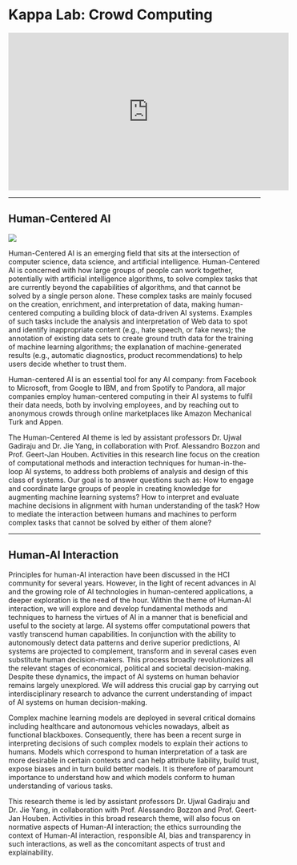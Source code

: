 # Kappa Lab: Crowd Computing

<iframe width="560" height="315" src="https://www.youtube.com/embed/7pwCT4L0S90" frameborder="0" allow="accelerometer; autoplay; encrypted-media; gyroscope; picture-in-picture" allowfullscreen></iframe>

---

## Human-Centered AI

<img src="https://images.unsplash.com/photo-1534723328310-e82dad3ee43f?ixlib=rb-1.2.1&ixid=eyJhcHBfaWQiOjEyMDd9&auto=format&fit=crop&w=676&q=80" style="align:right">

Human-Centered AI is an emerging field that sits at the intersection of computer science, data science, and artificial intelligence. Human-Centered AI is concerned with how large groups of people can work together, potentially with artificial intelligence algorithms, to solve complex tasks that are currently beyond the capabilities of algorithms, and that cannot be solved by a single person alone.  These complex tasks are mainly focused on the creation, enrichment, and interpretation of data, making human-centered computing a building block of data-driven AI systems. Examples of such tasks include the analysis and interpretation of Web data to spot and identify inappropriate content (e.g., hate speech, or fake news); the annotation of existing data sets to create ground truth data for the training of machine learning algorithms; the explanation of machine-generated results (e.g., automatic diagnostics, product recommendations) to help users decide whether to trust them.

Human-centered AI is an essential tool for any AI company: from Facebook to Microsoft, from Google to IBM, and from Spotify to Pandora, all major companies employ human-centered computing in their AI systems to fulfil their data needs, both by involving employees, and by reaching out to anonymous crowds through online marketplaces like Amazon Mechanical Turk and Appen.

The Human-Centered AI theme is led by assistant professors Dr. Ujwal Gadiraju and Dr. Jie Yang, in collaboration with Prof. Alessandro Bozzon and Prof. Geert-Jan Houben. Activities in this research line focus on the creation of computational methods and interaction techniques for human-in-the-loop AI systems, to address both problems of analysis and design of this class of systems. Our goal is to answer questions such as: How to engage and coordinate large groups of people in creating knowledge for augmenting machine learning systems? How to interpret and evaluate machine decisions in alignment with human understanding of the task? How to mediate the interaction between humans and machines to perform complex tasks that cannot be solved by either of them alone? 

---

## Human-AI Interaction

Principles for human-AI interaction have been discussed in the HCI community for several years. However, in the light of recent advances in AI and the growing role of AI technologies in human-centered applications, a deeper exploration is the need of the hour. Within the theme of Human-AI interaction, we will explore and develop fundamental methods and techniques to harness the virtues of AI in a manner that is beneficial and useful to the society at large. 
AI systems offer computational powers that vastly transcend human capabilities. In conjunction with the ability to autonomously detect data patterns and derive superior predictions, AI systems are projected to complement, transform and in several cases even substitute human decision-makers. This process broadly revolutionizes all the relevant stages of economical, political and societal decision-making. Despite these dynamics, the impact of AI systems on human behavior remains largely unexplored. We will address this crucial gap by carrying out interdisciplinary research to advance the current understanding of impact of AI systems on human decision-making. 

Complex machine learning models are deployed in several critical domains including healthcare and autonomous vehicles nowadays, albeit as functional blackboxes. Consequently, there has been a recent surge in interpreting decisions of such complex models to explain their actions to humans. Models which correspond to human interpretation of a task are more desirable in certain contexts and can help attribute liability, build trust, expose biases and in turn build better models. It is therefore of paramount importance to understand how and which models conform to human understanding of various tasks. 

This research theme is led by assistant professors Dr. Ujwal Gadiraju and Dr. Jie Yang, in collaboration with Prof. Alessandro Bozzon and Prof. Geert-Jan Houben. Activities in this broad research theme, will also focus on normative aspects of Human-AI interaction; the ethics surrounding the context of Human-AI interaction, responsible AI, bias and transparency in such interactions, as well as the concomitant aspects of trust and explainability. 
